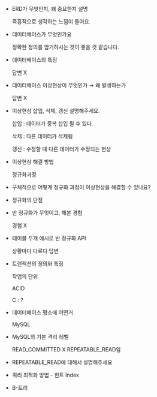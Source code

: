 - ERD가 무엇인지, 왜 중요한지 설명
    
    즉흥적으로 생각하는 느낌이 들어요.
    
- 데이터베이스가 무엇인가요
    
    정확한 정의를 암기하시는 것이 좋을 것 같습니다.
    
- 데이터베이스의 특징
    
    답변 X
    
- 데이터베이스 이상현상이 무엇인가 → 왜 발생하는가
    
    답변 X
    
- 이상현상 삽입, 삭제, 갱신 설명해주세요.
    
    삽입 : 데이터가 중복 삽입 될 수 있다.
    
    삭제 : 다른 데이터가 삭제됨
    
    갱신 : 수정할 때 다른 데이터가 수정되는 현상
    
- 이상현상 해결 방법
    
    정규화과정
    
- 구체적으로 어떻게 정규화 과정이 이상현상을 해결할 수 있나요?
    
    
- 정규화의 단점
    
    
- 반 정규화가 무엇이고, 해본 경험
    
    경험 X
    
- 테이블 두개 예시로 반 정규화 API
    
    상황마다 다르다 답변
    
- 트랜잭션의 정의와 특징
    
    작업의 단위
    
    ACID 
    
    C : ?
    
- 데이터베이스 평소에 어떤거
    
    MySQL
    
- MySQL의 기본 격리 레벨
    
    READ_COMMITTED X REPEATABLE_READ임
    
- REPEATABLE_READ에 대해서 설명해주세요
    
    
- 쿼리 최적화 방법 - 힌트 Index
    
    
- B-트리
